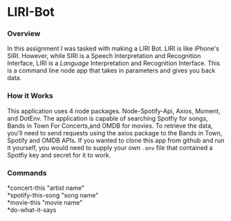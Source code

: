 # LIRI-Bot

### Overview

In this assignment I was tasked with making a LIRI Bot. LIRI is like iPhone's SIRI. However, while SIRI is a Speech Interpretation and Recognition Interface, LIRI is a _Language_ Interpretation and Recognition Interface. This is a command line node app that takes in parameters and gives you back data.

### How it Works

This application uses 4 node packages. Node-Spotify-Api, Axios, Moment, and DotEnv. The application is capable of searching Spotfiy for songs, Bands in Town For Concerts,and OMDB for movies. To retrieve the data, you'll need to send requests using the axios package to the Bands in Town, Spotify and OMDB APIs. If you wanted to clone this app from github and run it yourself, you would need to supply your own `.env` file that contained a Spotfiy key and secret for it to work.

### Commands

*concert-this "artist name" <br>
*spotify-this-song "song name"<br>
*movie-this "movie name"<br>
*do-what-it-says

